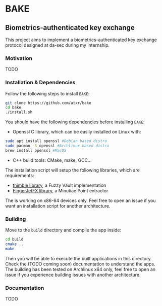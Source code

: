 # BAKE
## Biometrics-authenticated key exchange

This project aims to implement a biometrics-authenticated key exchange protocol designed at da-sec during my internship.

### Motivation

TODO

### Installation & Dependencies

Follow the following steps to install `BAKE`:

```bash
git clone https://github.com/atxr/bake
cd bake
./install.sh
```

You should have the following dependencies before installing `BAKE`:

- Openssl C library, which can be easily installed on Linux with:
```bash
sudo apt install openssl #Debian based distro
sudo pacman -S openssl #Archlinux based distro
brew install openssl #MacOS
```
- C++ build tools: CMake, make, GCC...

The installation script will setup the following libraries, which are requirements:
- [thimble library](https://github.com/btams/thimble), a Fuzzy Vault implementation
- [FingerJetFX library](https://github.com/FingerJetFXOSE/FingerJetFXOSE), a Minutiae Point extractor

The is working on x86-64 devices only. Feel free to open an issue if you want an installation script for another architecture. 

### Building

Move to the `build` directory and compile the app inside:
```bash
cd build
cmake ..
make
```

Then you will be able to execute the built applications in this directory. Check the (TODO coming soon) documentation to understand the apps.
The building has been tested on Archlinux x64 only, feel free to open an issue if you experience building issues with another architecture. 

### Documentation

TODO

